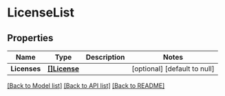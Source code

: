 # LicenseList

## Properties
Name | Type | Description | Notes
------------ | ------------- | ------------- | -------------
**Licenses** | [**[]License**](License.md) |  | [optional] [default to null]

[[Back to Model list]](../README.md#documentation-for-models) [[Back to API list]](../README.md#documentation-for-api-endpoints) [[Back to README]](../README.md)


